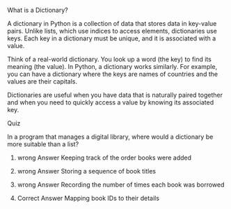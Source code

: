 What is a Dictionary?

A dictionary in Python is a collection of data that stores data in key-value pairs. Unlike lists, which use indices to access elements, dictionaries use keys. Each key in a dictionary must be unique, and it is associated with a value.

Think of a real-world dictionary. You look up a word (the key) to find its meaning (the value). In Python, a dictionary works similarly. For example, you can have a dictionary where the keys are names of countries and the values are their capitals.

Dictionaries are useful when you have data that is naturally paired together and when you need to quickly access a value by knowing its associated key.

Quiz

In a program that manages a digital library, where would a dictionary be more suitable than a list?

1. wrong Answer
Keeping track of the order books were added

2. wrong Answer
Storing a sequence of book titles

3. wrong Answer 
Recording the number of times each book was borrowed

4. Correct Answer 
Mapping book IDs to their details
